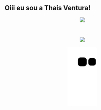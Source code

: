 ## Oiii eu sou a Thais Ventura!
<div align="center">
  <a href="https://github.com/Thaisventura">
  <img height="180em" src="https://github-readme-stats.vercel.app/api?username=Thaisventura&show_icons=true&theme=default&include_all_commits=true&count_private=true"/>
<div style="display: inline_block"><br>
  
  
  ##
 
<div> 
  
  
 	
 
  
  <a href="https://www.linkedin.com/in/thaisvtr/" target="_blank"><img src="https://img.shields.io/badge/-LinkedIn-%230077B5?style=for-the-badge&logo=linkedin&logoColor=white" target="_blank"></a> 
 
  ![Snake animation](https://github.com/rafaballerini/rafaballerini/blob/output/github-contribution-grid-snake.svg)
 
</div>
